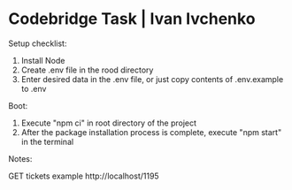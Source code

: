 # Codebridge Task | Ivan Ivchenko
Setup checklist:

1. Install Node
2. Create .env file in the rood directory
2. Enter desired data in the .env file, or just copy contents of .env.example to .env

Boot:

1. Execute "npm ci" in root directory of the project
3. After the package installation process is complete, execute "npm start" in the terminal

Notes:

GET tickets example http://localhost/1195